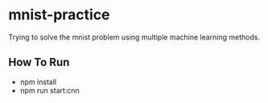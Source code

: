 # mnist-practice

Trying to solve the mnist problem using multiple machine learning methods.

## How To Run

* npm install
* npm run start:cnn
